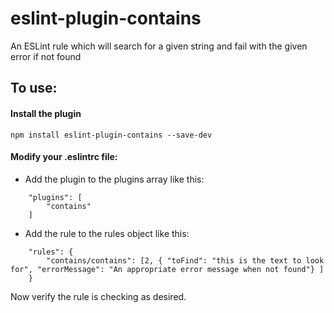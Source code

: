 # eslint-plugin-contains

An ESLint rule which will search for a given string and fail with the given error if not found

## To use:

#### Install the plugin
`npm install eslint-plugin-contains --save-dev`

#### Modify your .eslintrc file:
* Add the plugin to the plugins array like this:
```
    "plugins": [
        "contains"
    ]
```
* Add the rule to the rules object like this:
```
    "rules": {
        "contains/contains": [2, { "toFind": "this is the text to look for", "errorMessage": "An appropriate error message when not found"} ]
    }
```

Now verify the rule is checking as desired.
